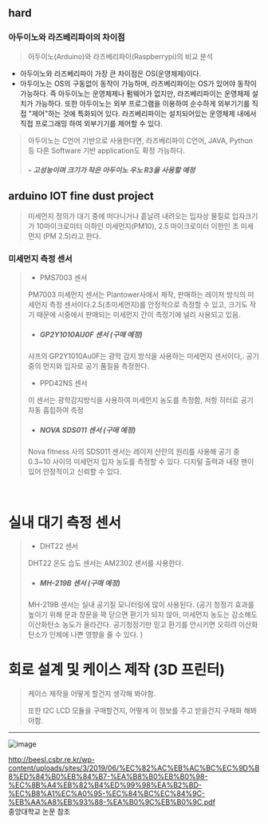 ## hard
### 아두이노와 라즈베리파이의 차이점 

> 아두이노(Arduino)와 라즈베리파이(Raspberrypi)의 비교 분석
- 아두이노와 라즈베리파이 가장 큰 차이점은 OS(운영체제)이다.
- 아두이노는 OS의 구동없이 동작이 가능하며, 라즈베리파이는 OS가 있어야 동작이 가능하다. 즉 아두이노는 운영체제나 펌웨어가 없지만, 라즈베리파이는 운영체제 설치가 가능하다. 또한 아두이노는 외부 프로그램을 이용하여 순수하게 외부기기를 직접 "제어"하는 것에 특화되어 있다. 라즈베리파이는 설치되어있는 운영체제 내에서 직접 프로그래밍 하여 외부기기를 제어할 수 있다. 



> 아두이노는 C언어 기반으로 사용한다면, 라즈베리파이 C언어, JAVA, Python 등 다른 Software 기반 application도 확정 가능하다. 
> ##### - 고성능이며 크기가 작은 아두이노 우노 R3을 사용할 예정 

## arduino IOT fine dust project
> 미세먼지 정의가 대기 중에 떠다니거나 흩날려 내려오는 입자상 물질로 입자크기가 10마이크로미터 이하인 미세먼지(PM10), 2.5 마이크로미터 이한인 초 미세 먼지 (PM 2.5)라고 한다. 
### 미세먼지 측정 센서 
> - PMS7003 센서 
> 
> PM7003 미세먼지 센서는 Plantower사에서 제작, 판매하는 레이저 방식의 미세먼지 측정 센서이다.2.5(초미세먼지)를 안정적으로 측정할 수 있고, 크기도 작기 때문에 시중에서 판매되는 미세먼지 간이 측정기에 널리 사용되고 있음. 
> - ##### GP2Y1010AU0F 센서 (구매 예정)
> 
> 샤프의 GP2Y1010Au0F는 광학 감지 방식을 사용하는 미세먼지 센서이다,. 공기 중의 먼지와 입자로 공기 품질을 측정한다. 
> - PPD42NS 센서 
> 
> 이 센서는 광학감지방식을 사용하여 미세먼지 농도를 측정함, 저항 히터로 공기 자동 흡힙하여 측정 
> - ##### NOVA SDS011 센서 (구매 예정)
> 
> Nova fitness 사의 SDS011 센서는 레이저 산란의 원리를 사용해 공기 중 0.3~10 사이의 미세먼지 입자 농도를 측정할 수 있다. 디지털 출력과 내장 팬이 있어 안정적이고 신뢰할 수 있다. 
<br> 

# 실내 대기 측정 센서 

> - DHT22 센서
>  
> DHT22 온도 습도 센서는 AM2302 센서를 사용한다. 
> 
> - ##### MH-219B 센서 (구매 예정)
> 
> MH-219B 센서는 실내 공기질 모니터링에 많이 사용된다. (공기 청정기 효과를 높이기 위해 문과 창문을 꽉 닫으면 환기가 되지 않아, 미세먼지 농도는 감소해도 이산화탄소 농도가 올라간다. 공기청정기만 믿고 환기를 안시키면 오히려 이산화탄소가 인체에 나쁜 영향을 줄 수 있다. )
> 
# 회로 설계 및 케이스 제작 (3D 프린터) 
> 케이스 제작을 어떻게 할건지 생각해 봐야함. 
> 
> 또한 I2C LCD 모듈을 구매할건지, 어떻게 이 정보를 주고 받을건지 구채화 해봐야함. 

---
![image](https://user-images.githubusercontent.com/63999666/148562803-8fb0b902-03e4-4b73-809e-6f1a9e0a70c8.png)

http://beesl.csbr.re.kr/wp-content/uploads/sites/3/2019/06/%EC%82%AC%EB%AC%BC%EC%9D%B8%ED%84%B0%EB%84%B7-%EA%B8%B0%EB%B0%98-%EC%8B%A4%EB%82%B4%ED%99%98%EA%B2%BD-%EC%B8%A1%EC%A0%95-%EC%84%BC%EC%84%9C-%EB%AA%A8%EB%93%88-%EA%B0%9C%EB%B0%9C.pdf
<br>
중앙대학교 논문 참조
